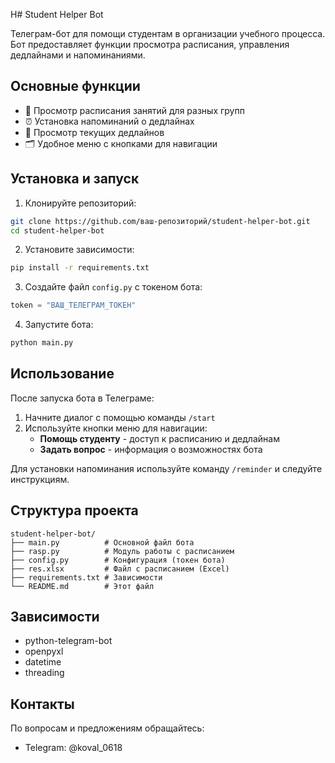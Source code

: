 Н# Student Helper Bot

Телеграм-бот для помощи студентам в организации учебного процесса. Бот предоставляет функции просмотра расписания, управления дедлайнами и напоминаниями.

## Основные функции

- 📅 Просмотр расписания занятий для разных групп
- ⏰ Установка напоминаний о дедлайнах
- 📝 Просмотр текущих дедлайнов
- 🗂️ Удобное меню с кнопками для навигации

## Установка и запуск

1. Клонируйте репозиторий:
```bash
git clone https://github.com/ваш-репозиторий/student-helper-bot.git
cd student-helper-bot
```

2. Установите зависимости:
```bash
pip install -r requirements.txt
```

3. Создайте файл `config.py` с токеном бота:
```python
token = "ВАШ_ТЕЛЕГРАМ_ТОКЕН"
```

4. Запустите бота:
```bash
python main.py
```

## Использование

После запуска бота в Телеграме:

1. Начните диалог с помощью команды `/start`
2. Используйте кнопки меню для навигации:
   - **Помощь студенту** - доступ к расписанию и дедлайнам
   - **Задать вопрос** - информация о возможностях бота

Для установки напоминания используйте команду `/reminder` и следуйте инструкциям.

## Структура проекта

```
student-helper-bot/
├── main.py          # Основной файл бота
├── rasp.py          # Модуль работы с расписанием
├── config.py        # Конфигурация (токен бота)
├── res.xlsx         # Файл с расписанием (Excel)
├── requirements.txt # Зависимости
└── README.md        # Этот файл
```

## Зависимости

- python-telegram-bot
- openpyxl
- datetime
- threading

## Контакты

По вопросам и предложениям обращайтесь:
- Telegram: @koval_0618
